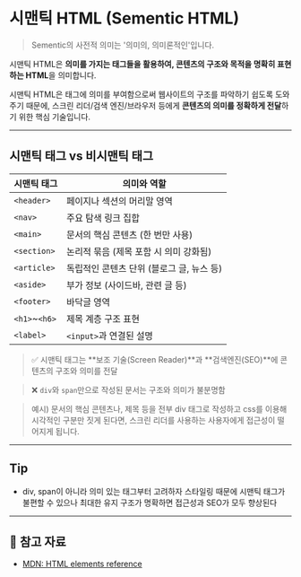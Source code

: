# 시맨틱 HTML (Sementic HTML)

> Sementic의 사전적 의미는 '의미의, 의미론적인'입니다.

시맨틱 HTML은 **의미를 가지는 태그들을 활용하여, 콘텐츠의 구조와 목적을 명확히 표현하는 HTML**을 의미합니다.

시맨틱 HTML은 태그에 의미를 부여함으로써 웹사이트의 구조를 파악하기 쉽도록 도와주기 때문에, 스크린 리더/검색 엔진/브라우저 등에게 **콘텐츠의 의미를 정확하게 전달**하기 위한 핵심 기술입니다.

---

## 시맨틱 태그 vs 비시맨틱 태그

| 시맨틱 태그 | 의미와 역할                                 |
|-------------|---------------------------------------------|
| `<header>`  | 페이지나 섹션의 머리말 영역                  |
| `<nav>`     | 주요 탐색 링크 집합                         |
| `<main>`    | 문서의 핵심 콘텐츠 (한 번만 사용)            |
| `<section>` | 논리적 묶음 (제목 포함 시 의미 강화됨)        |
| `<article>` | 독립적인 콘텐츠 단위 (블로그 글, 뉴스 등)     |
| `<aside>`   | 부가 정보 (사이드바, 관련 글 등)             |
| `<footer>`  | 바닥글 영역                                 |
| `<h1>`~`<h6>` | 제목 계층 구조 표현                        |
| `<label>`   | `<input>`과 연결된 설명                     |


> ✅ 시맨틱 태그는 **보조 기술(Screen Reader)**과 **검색엔진(SEO)**에 콘텐츠의 구조와 의미를 전달

> ❌ `div`와 `span`만으로 작성된 문서는 구조와 의미가 불분명함

> 예시) 문서의 핵심 콘텐츠나, 제목 등을 전부 div 태그로 작성하고 css를 이용해 시각적인 구분만 짓게 된다면, 스크린 리더를 사용하는 사용자에게 접근성이 떨어지게 됩니다.

---

## Tip

- div, span이 아니라 의미 있는 태그부터 고려하자
스타일링 때문에 시맨틱 태그가 불편할 수 있으나 최대한 유지
구조가 명확하면 접근성과 SEO가 모두 향상된다

---

## 🔗 참고 자료

- [MDN: HTML elements reference](https://developer.mozilla.org/en-US/docs/Web/HTML/Reference/Elements)

